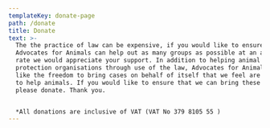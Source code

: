 ```yaml
---
templateKey: donate-page
path: /donate
title: Donate
text: >-
  The the practice of law can be expensive, if you would like to ensure that
  Advocates for Animals can help out as many groups as possible at an affordable
  rate we would appreciate your support. In addition to helping animal
  protection organisations through use of the law, Advocates for Animals would
  like the freedom to bring cases on behalf of itself that we feel are essential
  to help animals. If you would like to ensure that we can bring these cases,
  please donate. Thank you.


  *All donations are inclusive of VAT (VAT No 379 8105 55 )
---
```

